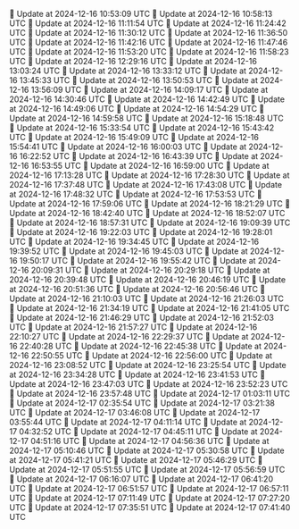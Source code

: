 🔄 Update at 2024-12-16 10:53:09 UTC
🔄 Update at 2024-12-16 10:58:13 UTC
🔄 Update at 2024-12-16 11:11:54 UTC
🔄 Update at 2024-12-16 11:24:42 UTC
🔄 Update at 2024-12-16 11:30:12 UTC
🔄 Update at 2024-12-16 11:36:50 UTC
🔄 Update at 2024-12-16 11:42:16 UTC
🔄 Update at 2024-12-16 11:47:46 UTC
🔄 Update at 2024-12-16 11:53:20 UTC
🔄 Update at 2024-12-16 11:58:23 UTC
🔄 Update at 2024-12-16 12:29:16 UTC
🔄 Update at 2024-12-16 13:03:24 UTC
🔄 Update at 2024-12-16 13:33:12 UTC
🔄 Update at 2024-12-16 13:45:33 UTC
🔄 Update at 2024-12-16 13:50:53 UTC
🔄 Update at 2024-12-16 13:56:09 UTC
🔄 Update at 2024-12-16 14:09:17 UTC
🔄 Update at 2024-12-16 14:30:46 UTC
🔄 Update at 2024-12-16 14:42:49 UTC
🔄 Update at 2024-12-16 14:49:06 UTC
🔄 Update at 2024-12-16 14:54:29 UTC
🔄 Update at 2024-12-16 14:59:58 UTC
🔄 Update at 2024-12-16 15:18:48 UTC
🔄 Update at 2024-12-16 15:33:54 UTC
🔄 Update at 2024-12-16 15:43:42 UTC
🔄 Update at 2024-12-16 15:49:09 UTC
🔄 Update at 2024-12-16 15:54:41 UTC
🔄 Update at 2024-12-16 16:00:03 UTC
🔄 Update at 2024-12-16 16:22:52 UTC
🔄 Update at 2024-12-16 16:43:39 UTC
🔄 Update at 2024-12-16 16:53:55 UTC
🔄 Update at 2024-12-16 16:59:00 UTC
🔄 Update at 2024-12-16 17:13:28 UTC
🔄 Update at 2024-12-16 17:28:30 UTC
🔄 Update at 2024-12-16 17:37:48 UTC
🔄 Update at 2024-12-16 17:43:08 UTC
🔄 Update at 2024-12-16 17:48:32 UTC
🔄 Update at 2024-12-16 17:53:53 UTC
🔄 Update at 2024-12-16 17:59:06 UTC
🔄 Update at 2024-12-16 18:21:29 UTC
🔄 Update at 2024-12-16 18:42:40 UTC
🔄 Update at 2024-12-16 18:52:07 UTC
🔄 Update at 2024-12-16 18:57:31 UTC
🔄 Update at 2024-12-16 19:09:39 UTC
🔄 Update at 2024-12-16 19:22:03 UTC
🔄 Update at 2024-12-16 19:28:01 UTC
🔄 Update at 2024-12-16 19:34:45 UTC
🔄 Update at 2024-12-16 19:39:52 UTC
🔄 Update at 2024-12-16 19:45:03 UTC
🔄 Update at 2024-12-16 19:50:17 UTC
🔄 Update at 2024-12-16 19:55:42 UTC
🔄 Update at 2024-12-16 20:09:31 UTC
🔄 Update at 2024-12-16 20:29:18 UTC
🔄 Update at 2024-12-16 20:39:48 UTC
🔄 Update at 2024-12-16 20:46:19 UTC
🔄 Update at 2024-12-16 20:51:36 UTC
🔄 Update at 2024-12-16 20:56:46 UTC
🔄 Update at 2024-12-16 21:10:03 UTC
🔄 Update at 2024-12-16 21:26:03 UTC
🔄 Update at 2024-12-16 21:34:19 UTC
🔄 Update at 2024-12-16 21:41:05 UTC
🔄 Update at 2024-12-16 21:46:29 UTC
🔄 Update at 2024-12-16 21:52:03 UTC
🔄 Update at 2024-12-16 21:57:27 UTC
🔄 Update at 2024-12-16 22:10:27 UTC
🔄 Update at 2024-12-16 22:29:37 UTC
🔄 Update at 2024-12-16 22:40:28 UTC
🔄 Update at 2024-12-16 22:45:38 UTC
🔄 Update at 2024-12-16 22:50:55 UTC
🔄 Update at 2024-12-16 22:56:00 UTC
🔄 Update at 2024-12-16 23:08:52 UTC
🔄 Update at 2024-12-16 23:25:54 UTC
🔄 Update at 2024-12-16 23:34:28 UTC
🔄 Update at 2024-12-16 23:41:53 UTC
🔄 Update at 2024-12-16 23:47:03 UTC
🔄 Update at 2024-12-16 23:52:23 UTC
🔄 Update at 2024-12-16 23:57:48 UTC
🔄 Update at 2024-12-17 01:03:11 UTC
🔄 Update at 2024-12-17 02:35:54 UTC
🔄 Update at 2024-12-17 03:21:38 UTC
🔄 Update at 2024-12-17 03:46:08 UTC
🔄 Update at 2024-12-17 03:55:44 UTC
🔄 Update at 2024-12-17 04:11:14 UTC
🔄 Update at 2024-12-17 04:32:52 UTC
🔄 Update at 2024-12-17 04:45:11 UTC
🔄 Update at 2024-12-17 04:51:16 UTC
🔄 Update at 2024-12-17 04:56:36 UTC
🔄 Update at 2024-12-17 05:10:46 UTC
🔄 Update at 2024-12-17 05:30:58 UTC
🔄 Update at 2024-12-17 05:41:21 UTC
🔄 Update at 2024-12-17 05:46:29 UTC
🔄 Update at 2024-12-17 05:51:55 UTC
🔄 Update at 2024-12-17 05:56:59 UTC
🔄 Update at 2024-12-17 06:16:07 UTC
🔄 Update at 2024-12-17 06:41:20 UTC
🔄 Update at 2024-12-17 06:51:57 UTC
🔄 Update at 2024-12-17 06:57:11 UTC
🔄 Update at 2024-12-17 07:11:49 UTC
🔄 Update at 2024-12-17 07:27:20 UTC
🔄 Update at 2024-12-17 07:35:51 UTC
🔄 Update at 2024-12-17 07:41:40 UTC
